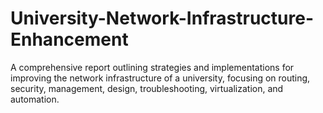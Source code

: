 # University-Network-Infrastructure-Enhancement
A comprehensive report outlining strategies and implementations for improving the network infrastructure of a university, focusing on routing, security, management, design, troubleshooting, virtualization, and automation.
